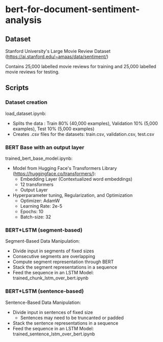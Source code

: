 # bert-for-document-sentiment-analysis

## Dataset
Stanford University's Large Movie Review Dataset (https://ai.stanford.edu/~amaas/data/sentiment/)

Contains 25,000 labelled movie reviews for training and 25,000 labelled movie reviews for testing.
## Scripts

### Dataset creation
load_dataset.ipynb: 
- Splits the data : Train 80% (40,000 examples), Validation 10% (5,000 examples), Test 10% (5,000 examples)
- Creates .csv files for the datasets: train.csv, validation.csv, test.csv

### BERT Base with an output layer
trained_bert_base_model.ipynb:
- Model from Hugging Face's Transformers Library (https://huggingface.co/transformers/):
  - Embedding Layer (Contextualized word embeddings)
  - 12 transformers
  - Output Layer
- Hyperparameter tuning, Regularization, and Optimization
  - Optimizer: AdamW
  - Learning Rate: 2e-5
  - Epochs: 10
  - Batch-size: 32
 
### BERT+LSTM (segment-based)
Segment-Based Data Manipulation:
- Divide input in segments of fixed sizes
- Consecutive segments are overlapping
- Compute segment representation through BERT
- Stack the segment representations in a sequence
- Feed the sequence in an LSTM
Model: trained_chunk_lstm_over_bert.ipynb

### BERT+LSTM (sentence-based)
Sentence-Based Data Manipulation:
- Divide input in sentences of fixed size
  - Sentences may need to be truncanted or padded
- Stack the sentence representations in a sequence 
- Feed the sequence in an LSTM 
Model: trained_sentence_lstm_over_bert.ipynb
  


